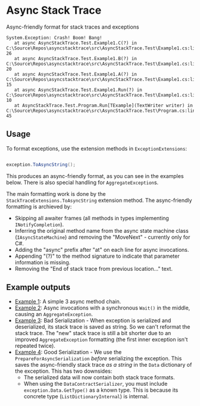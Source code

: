 # Async Stack Trace

Async-friendly format for stack traces and exceptions

```
System.Exception: Crash! Boom! Bang!
   at async AsyncStackTrace.Test.Example1.C(?) in C:\Source\Repos\asyncstacktrace\src\AsyncStackTrace.Test\Example1.cs:line 26
   at async AsyncStackTrace.Test.Example1.B(?) in C:\Source\Repos\asyncstacktrace\src\AsyncStackTrace.Test\Example1.cs:line 20
   at async AsyncStackTrace.Test.Example1.A(?) in C:\Source\Repos\asyncstacktrace\src\AsyncStackTrace.Test\Example1.cs:line 15
   at async AsyncStackTrace.Test.Example1.Run(?) in C:\Source\Repos\asyncstacktrace\src\AsyncStackTrace.Test\Example1.cs:line 10
   at AsyncStackTrace.Test.Program.Run[TExample](TextWriter writer) in C:\Source\Repos\asyncstacktrace\src\AsyncStackTrace.Test\Program.cs:line 45
```

## Usage

To format exceptions, use the extension methods in `ExceptionExtensions`:

```csharp

exception.ToAsyncString();

```

This produces an async-friendly format, as you can see in the examples below. There is also special handling for `AggregateException`s.

The main formatting work is done by the `StackTraceExtensions.ToAsyncString` extension method. The async-friendly formatting is archieved by:
* Skipping all awaiter frames (all methods in types implementing `INotifyCompletion`).
* Inferring the original method name from the async state machine class (`IAsyncStateMachine`)
  and removing the "MoveNext" - currently only for C#.
* Adding the "async" prefix after "at" on each line for async invocations.
* Appending "(?)" to the method signature to indicate that parameter information is missing.
* Removing the "End of stack trace from previous location..." text.

## Example outputs

* [Example 1](docs/Example1.md): A simple 3 async method chain.
* [Example 2](docs/Example2_Wait.md): Async invocations with a synchronous `Wait()` in the middle, causing an `AggregateException`.
* [Example 3](docs/Example3_BadSerialization.md): Bad Serialization - When exception is serialized and deserialized, its stack trace is saved as string. So we can't reformat the stack trace. The "new" stack trace is still a bit shorter due to an improved `AggregateException` formatting (the first inner exception isn't repeated twice).  
* [Example 4](docs/Example4_GoodSerialization.md): Good Serialization - We use the `PrepareForAsyncSerialization` *before* serializing the exception. This saves the async-friendly stack trace *as a string* in the `Data` dictionary of the exception. This has two downsides:
  * The serialized data will now contain both stack trace formats.
  * When using the `DataContractSerializer`, you must include `exception.Data.GetType()` as a known type. This is because its concrete type (`ListDictionaryInternal`) is internal.
